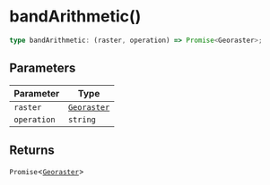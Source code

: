 # bandArithmetic()

```ts
type bandArithmetic: (raster, operation) => Promise<Georaster>;
```

## Parameters

| Parameter   | Type                                      |
| ----------- | ----------------------------------------- |
| `raster`    | [`Georaster`](../interfaces/Georaster.md) |
| `operation` | `string`                                  |

## Returns

`Promise`\<[`Georaster`](../interfaces/Georaster.md)\>
